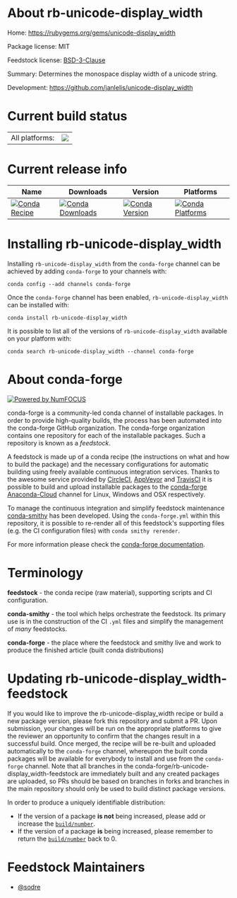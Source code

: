 About rb-unicode-display_width
==============================

Home: https://rubygems.org/gems/unicode-display_width

Package license: MIT

Feedstock license: [BSD-3-Clause](https://github.com/conda-forge/rb-unicode-display_width-feedstock/blob/master/LICENSE.txt)

Summary: Determines the monospace display width of a unicode string.

Development: https://github.com/janlelis/unicode-display_width

Current build status
====================


<table><tr><td>All platforms:</td>
    <td>
      <a href="https://dev.azure.com/conda-forge/feedstock-builds/_build/latest?definitionId=7608&branchName=master">
        <img src="https://dev.azure.com/conda-forge/feedstock-builds/_apis/build/status/rb-unicode-display_width-feedstock?branchName=master">
      </a>
    </td>
  </tr>
</table>

Current release info
====================

| Name | Downloads | Version | Platforms |
| --- | --- | --- | --- |
| [![Conda Recipe](https://img.shields.io/badge/recipe-rb--unicode--display_width-green.svg)](https://anaconda.org/conda-forge/rb-unicode-display_width) | [![Conda Downloads](https://img.shields.io/conda/dn/conda-forge/rb-unicode-display_width.svg)](https://anaconda.org/conda-forge/rb-unicode-display_width) | [![Conda Version](https://img.shields.io/conda/vn/conda-forge/rb-unicode-display_width.svg)](https://anaconda.org/conda-forge/rb-unicode-display_width) | [![Conda Platforms](https://img.shields.io/conda/pn/conda-forge/rb-unicode-display_width.svg)](https://anaconda.org/conda-forge/rb-unicode-display_width) |

Installing rb-unicode-display_width
===================================

Installing `rb-unicode-display_width` from the `conda-forge` channel can be achieved by adding `conda-forge` to your channels with:

```
conda config --add channels conda-forge
```

Once the `conda-forge` channel has been enabled, `rb-unicode-display_width` can be installed with:

```
conda install rb-unicode-display_width
```

It is possible to list all of the versions of `rb-unicode-display_width` available on your platform with:

```
conda search rb-unicode-display_width --channel conda-forge
```


About conda-forge
=================

[![Powered by NumFOCUS](https://img.shields.io/badge/powered%20by-NumFOCUS-orange.svg?style=flat&colorA=E1523D&colorB=007D8A)](http://numfocus.org)

conda-forge is a community-led conda channel of installable packages.
In order to provide high-quality builds, the process has been automated into the
conda-forge GitHub organization. The conda-forge organization contains one repository
for each of the installable packages. Such a repository is known as a *feedstock*.

A feedstock is made up of a conda recipe (the instructions on what and how to build
the package) and the necessary configurations for automatic building using freely
available continuous integration services. Thanks to the awesome service provided by
[CircleCI](https://circleci.com/), [AppVeyor](https://www.appveyor.com/)
and [TravisCI](https://travis-ci.com/) it is possible to build and upload installable
packages to the [conda-forge](https://anaconda.org/conda-forge)
[Anaconda-Cloud](https://anaconda.org/) channel for Linux, Windows and OSX respectively.

To manage the continuous integration and simplify feedstock maintenance
[conda-smithy](https://github.com/conda-forge/conda-smithy) has been developed.
Using the ``conda-forge.yml`` within this repository, it is possible to re-render all of
this feedstock's supporting files (e.g. the CI configuration files) with ``conda smithy rerender``.

For more information please check the [conda-forge documentation](https://conda-forge.org/docs/).

Terminology
===========

**feedstock** - the conda recipe (raw material), supporting scripts and CI configuration.

**conda-smithy** - the tool which helps orchestrate the feedstock.
                   Its primary use is in the construction of the CI ``.yml`` files
                   and simplify the management of *many* feedstocks.

**conda-forge** - the place where the feedstock and smithy live and work to
                  produce the finished article (built conda distributions)


Updating rb-unicode-display_width-feedstock
===========================================

If you would like to improve the rb-unicode-display_width recipe or build a new
package version, please fork this repository and submit a PR. Upon submission,
your changes will be run on the appropriate platforms to give the reviewer an
opportunity to confirm that the changes result in a successful build. Once
merged, the recipe will be re-built and uploaded automatically to the
`conda-forge` channel, whereupon the built conda packages will be available for
everybody to install and use from the `conda-forge` channel.
Note that all branches in the conda-forge/rb-unicode-display_width-feedstock are
immediately built and any created packages are uploaded, so PRs should be based
on branches in forks and branches in the main repository should only be used to
build distinct package versions.

In order to produce a uniquely identifiable distribution:
 * If the version of a package **is not** being increased, please add or increase
   the [``build/number``](https://conda.io/docs/user-guide/tasks/build-packages/define-metadata.html#build-number-and-string).
 * If the version of a package **is** being increased, please remember to return
   the [``build/number``](https://conda.io/docs/user-guide/tasks/build-packages/define-metadata.html#build-number-and-string)
   back to 0.

Feedstock Maintainers
=====================

* [@sodre](https://github.com/sodre/)

